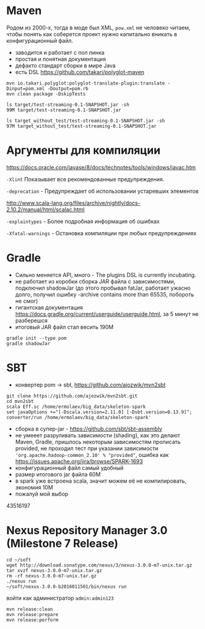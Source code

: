 # Maven
Родом из 2000-х, тогда в моде был XML, `pow.xml` не человеко читаем, чтобы понять как соберется проект нужно капитально вникать в конфигурационный файл.

- заводится и работает с пол пинка
- простая и понятная документация
- дефакто стандарт сборки в мире Java
- есть DSL https://github.com/takari/polyglot-maven

```
mvn io.takari.polyglot:polyglot-translate-plugin:translate -Dinput=pom.xml -Doutput=pom.rb
mvn clean package -DskipTests
```

```
ls target/test-streaming-0.1-SNAPSHOT.jar -sh
99M target/test-streaming-0.1-SNAPSHOT.jar

ls target_without_test/test-streaming-0.1-SNAPSHOT.jar -sh
97M target_without_test/test-streaming-0.1-SNAPSHOT.jar
```
# Аргументы для компиляции
https://docs.oracle.com/javase/8/docs/technotes/tools/windows/javac.htm

`-Xlint` Показывает все рекомендованные предупреждения.

`-deprecation` - Предупреждает об использовании устаревших элементов

http://www.scala-lang.org/files/archive/nightly/docs-2.10.2/manual/html/scalac.html


`-explaintypes` - Более подробная информация об ошибках

`-Xfatal-warnings` - Остановка компиляции при любых предупреждениях


# Gradle
- Сильно меняется API, много - The plugins DSL is currently incubating.
- не работает из коробки сборка JAR файла с зависимостями, подключил shadowJar (до этого пробывал fatJar, работает ужасно долго, получил ошибку -archive contains more than 65535, побороть не смог)
- гигантская документация https://docs.gradle.org/current/userguide/userguide.html, за 5 минут не разберешся
- итоговый JAR файл стал весить 190M

```
gradle init --type pom
gradle shadowJar
```

# SBT
- конвертер pom -> sbt, https://github.com/ajozwik/mvn2sbt
```
git clone https://github.com/ajozwik/mvn2sbt.git
cd mvn2sbt
scala Eff.sc /home/ermolaev/big_data/skeleton-spark
set javaOptions +="[-Dscala.version=2.11.0] [-Dsbt.version=0.13.9]"; converter/run /home/ermolaev/big_data/skeleton-spark'
```
- сборка в супер-jar - https://github.com/sbt/sbt-assembly
- не умееет разруливать зависимости (shading), как это делают Maven, Gradle, пришлось некоторым зависимостям прописать provided, не проходил тест при указании зависимости `'org.apache.hadoop-common_2.10' % "provided"`, ошибка как https://issues.apache.org/jira/browse/SPARK-1693
- конфигурационный файл самый удобный
- размер итогового jar файла 60M
- в spark уже встроена scala, значит можем её не компилировать, экономия 10M
- пожалуй мой выбор

43516197
# Nexus Repository Manager 3.0 (Milestone 7 Release)
```
cd ~/soft
wget http://download.sonatype.com/nexus/3/nexus-3.0.0-m7-unix.tar.gz
tar xvzf nexus-3.0.0-m7-unix.tar.gz
rm -rf nexus-3.0.0-m7-unix.tar.gz
./nexus run
~/soft/nexus-3.0.0-b2016011501/bin/nexus run
```
войти как администратор `admin:admin123`

```
mvn release:clean
mvn release:prepare
mvn release:perform
```
